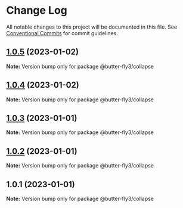 # Change Log

All notable changes to this project will be documented in this file.
See [Conventional Commits](https://conventionalcommits.org) for commit guidelines.

## [1.0.5](https://github.com/it-fuhao/butter-fly2/compare/@butter-fly3/collapse@1.0.4...@butter-fly3/collapse@1.0.5) (2023-01-02)

**Note:** Version bump only for package @butter-fly3/collapse





## [1.0.4](https://github.com/it-fuhao/butter-fly2/compare/@butter-fly3/collapse@1.0.3...@butter-fly3/collapse@1.0.4) (2023-01-02)

**Note:** Version bump only for package @butter-fly3/collapse





## [1.0.3](https://github.com/it-fuhao/butter-fly2/compare/@butter-fly3/collapse@1.0.2...@butter-fly3/collapse@1.0.3) (2023-01-01)

**Note:** Version bump only for package @butter-fly3/collapse





## [1.0.2](https://github.com/it-fuhao/butter-fly2/compare/@butter-fly3/collapse@1.0.1...@butter-fly3/collapse@1.0.2) (2023-01-01)

**Note:** Version bump only for package @butter-fly3/collapse





## 1.0.1 (2023-01-01)

**Note:** Version bump only for package @butter-fly3/collapse
